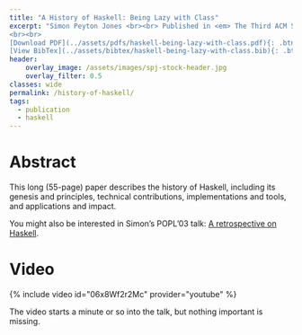 ```yaml
---
title: "A History of Haskell: Being Lazy with Class"
excerpt: "Simon Peyton Jones <br><br> Published in <em> The Third ACM SIGPLAN History of Programming Languages Conference (HOPL-III) </em>
<br><br>
[Download PDF](../assets/pdfs/haskell-being-lazy-with-class.pdf){: .btn .btn--info ..btn--x-large}
[View BibTex](../assets/bibtex/haskell-being-lazy-with-class.bib){: .btn .btn--info ..btn--x-large}"
header:
    overlay_image: /assets/images/spj-stock-header.jpg
    overlay_filter: 0.5
classes: wide
permalink: /history-of-haskell/
tags:
  - publication
  - haskell
---
```


# Abstract
This long (55-page) paper describes the history of Haskell, including its genesis and principles, technical contributions, implementations and tools, and applications and impact.

You might also be interested in Simon’s POPL’03 talk: [A retrospective on Haskell](../wearing-the-hair-shirt).

# Video

{% include video id="06x8Wf2r2Mc" provider="youtube" %}

The video starts a minute or so into the talk, but nothing important is missing.

